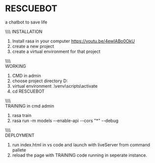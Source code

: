 # RESCUEBOT
a chatbot to save life 

\\\\\\\\
INSTALLATION 

1) Install rasa in your computer  https://youtu.be/4ewIABo0OkU
2) create a new project
3) create a virtual environment for that project

\\\\\\\\\
WORKING
1) CMD in admin 
2) choose project directory  D:
3) virtual environment 
    .\venv\scripts\activate
4) cd RESCUEBOT

\\\\\\\\\
TRAINING in cmd admin
1) rasa train
2) rasa run -m models --enable-api --cors "*" --debug

\\\\\\\\\
DEPLOYMENT
1) run index.html in vs code and launch with liveServer from command pallete
2) reload the page with TRAINING code running in seperate instance.
